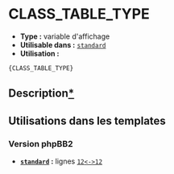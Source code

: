 # CLASS_TABLE_TYPE
* __Type :__ variable d'affichage
* __Utilisable dans :__ [`standard`](../tpl/standard.md#readme)
* __Utilisation :__

```html
{CLASS_TABLE_TYPE}
```

## Description[*](https://fa-tvars.appspot.com/var/CLASS_TABLE_TYPE)
## Utilisations dans les templates

### Version phpBB2
* __[`standard`](../tpl/standard.md#readme) :__ lignes [`12`](../src/subsilver/standard.tpl#L12)[`<->`](../src/subsilver/standard.tpl#L12-L12)[`12`](../src/subsilver/standard.tpl#L12)

